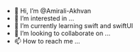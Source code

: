 - 👋 Hi, I’m @Amirali-Akhvan
- 👀 I’m interested in ...
- 🌱 I’m currently learning swift and swiftUI
- 💞️ I’m looking to collaborate on ...
- 📫 How to reach me ...

<!---
Amirali-Akhvan/Amirali-Akhvan is a ✨ special ✨ repository because its `README.md` (this file) appears on your GitHub profile.
You can click the Preview link to take a look at your changes.
--->
